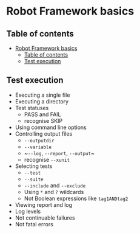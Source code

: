 # Robot Framework basics

## Table of contents
- [Robot Framework basics](#robot-framework-basics)
  - [Table of contents](#table-of-contents)
  - [Test execution](#test-execution)

## Test execution

- Executing a single file
- Executing a directory
- Test statuses
  - PASS and FAIL
  - recognise SKIP
- Using command line options
- Controlling output files
  - `--outputdir`
  - `--variable`
  - ~`--log`, `--report`, `--output`~
  - recognise `--xunit`
- Selecting tests
  - `--test`
  - `--suite`
  - `--include` and `--exclude`
  - Using `*` and `?` wildcards
  - Not Boolean expressions like `tag1ANDtag2`
- Viewing report and log
- Log levels
- Not continuable failures
- Not fatal errors
